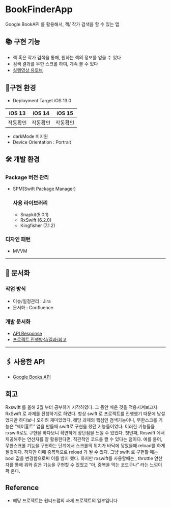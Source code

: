 # BookFinderApp
Google BookAPI 를 활용해서, 책/ 작가 검색을 할 수 있는 앱

## 📚 구현 기능
- 책 혹은 작가 검색을 통해, 원하는 책의 정보를 얻을 수 있다
- 검색 결과를 무한 스크롤 하여, 계속 볼 수 있다
- [실행영상 유투브](https://youtu.be/YZweuStMRSc)

## 📱구현 환경
- Deployment Target iOS 13.0

iOS 13|iOS 14|iOS 15
---|---|---
작동확인|작동확인|작동확인

- darkMode 미지원
- Device Orientation : Portrait

## 🛠 개발 환경
### Package 버전 관리
- SPM(Swift Package Manager)
  ### 사용 라이브러리
    - Snapkit(5.0.1)
    - RxSwift (6.2.0)
    - Kingfisher (7.1.2)
    
### 디자인 패턴
- MVVM

---
## 📝 문서화
### 작업 방식
- 이슈/일정관리 : Jira 
- 문서화 : Confluence

### 개발 문서화
- [API Response](https://miori.atlassian.net/l/c/5AMx7qwH)
- [프로젝트 진행방식/결과/회고](https://miori.atlassian.net/l/c/T9dc4WnW)


---
## 🖇 사용한 API
- [Google Books API](https://developers.google.com/books/docs/overview)

## 회고
Rxswift 를 올해 2월 부터 공부하기 시작하였다.  그 동안 배운 것을 적용시켜보고자 RxSwift 로 과제를 진행하기로 하였다. 항상 swift 로 프로젝트를 진행했기 때문에 낯설었지만 하다보니 오히려 재미있었다.
해당 과제의 핵심인 검색기능이나, 무한스크롤 기능은 “쉐어홈트” 앱을 만들때 swift로 구현을 했던 기능들이었다. 이러한 기능들을 rxswift로도 구현을 하다보니 확연하게 장단점을 느낄 수 있었다.
첫번째,  Rxswift 에서 제공해주는 연산자를 잘 활용한다면, 직관적인 코드를 짤 수 있다는 점이다.
예를 들어, 무한스크롤 기능을 구현하는 단계에서 스크롤의 위치가 바닥에 닿았을때 reload를 하게 될것이다. 하지만 이때 중복적으로 reload 가 될 수 있다. 그냥 swift 로 구현할 때는 bool 값을 변경함으로써 이를 방지 했다.
하지만 rxswift를 사용할때는 , throttle 연산자를 통해 위와 같은 기능을 구현할 수 있었고 “아, 중복을 막는 코드구나” 라는 느낌이 팍 온다.

## Reference
- 해당 프로젝트는 원티드랩의 과제 프로젝트의 일부입니다


